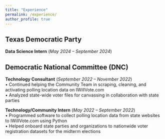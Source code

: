 ```yaml
---
title: "Experience"
permalink: /experience/
author_profile: true
---
```


## Texas Democratic Party
**Data Science Intern** (*May 2024 – September 2024*)

## Democratic National Committee (DNC)
**Technology Consultant** (*September 2022 – November 2022*)<br>
• Continued helping the Community Team in scraping, cleaning, and activating polling location data on IWillVote.com<br>
• Analyzed state-wide voter files for canvassing in collaboration with state parties<br>

**Technology/Community Intern** (*May 2022 – September 2022*)<br>
• Programmed software to collect polling location data from state websites to IWillVote.com using Python<br>
• Helped onboard state parties and organizations to nationwide voter registration datasets for the midterm elections<br>
